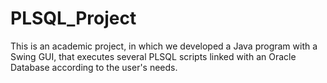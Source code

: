 # PLSQL_Project
This is an academic project, in which we developed a Java program with a Swing GUI, that executes several PLSQL scripts linked with an Oracle Database according to the user's needs.
